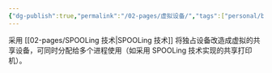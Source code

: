 ```yaml
---
{"dg-publish":true,"permalink":"/02-pages/虚拟设备/","tags":["personal/blog","os"]}
---
```


采用 [[02-pages/SPOOLing 技术\|SPOOLing 技术]] 将独占设备改造成虚拟的共享设备，可同时分配给多个进程使用（如采用 SPOOLing 技术实现的共享打印机）。